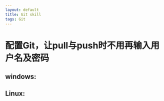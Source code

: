 ```yaml
---
layout: default
title: Git skill
tags: Git
---
```


# 配置Git，让pull与push时不用再输入用户名及密码

## windows:

## Linux: